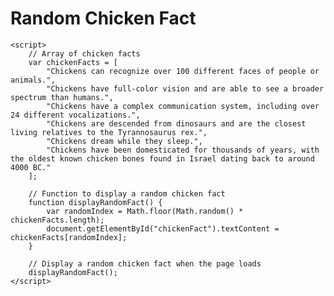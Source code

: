 <!DOCTYPE html>
<html lang="en">
<head>
    <meta charset="UTF-8">
    <meta name="viewport" content="width=device-width, initial-scale=1.0">
    <title>Random Chicken Fact</title>
</head>
<body>
    <h1>Random Chicken Fact</h1>
    <p id="chickenFact"></p>

    <script>
        // Array of chicken facts
        var chickenFacts = [
            "Chickens can recognize over 100 different faces of people or animals.",
            "Chickens have full-color vision and are able to see a broader spectrum than humans.",
            "Chickens have a complex communication system, including over 24 different vocalizations.",
            "Chickens are descended from dinosaurs and are the closest living relatives to the Tyrannosaurus rex.",
            "Chickens dream while they sleep.",
            "Chickens have been domesticated for thousands of years, with the oldest known chicken bones found in Israel dating back to around 4000 BC."
        ];

        // Function to display a random chicken fact
        function displayRandomFact() {
            var randomIndex = Math.floor(Math.random() * chickenFacts.length);
            document.getElementById("chickenFact").textContent = chickenFacts[randomIndex];
        }

        // Display a random chicken fact when the page loads
        displayRandomFact();
    </script>
</body>
</html>

